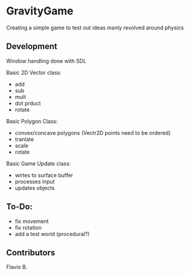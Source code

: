 # GravityGame

Creating a simple game to test out ideas manly revolved around physics

## Development

Window handling done with SDL

Basic 2D Vector class:
  - add
  - sub
  - mult
  - dot prduct
  - rotate

Basic Polygon Class:
  - convex/concave polygons (Vectr2D points need to be ordered)
  - tranlate
  - scale
  - rotate

Basic Game Update class:
  - wirtes to surface buffer
  - processes input
  - updates objects

## To-Do:
  - fix movement
  - fix rotation  
  - add a test world (procedural?)

## Contributors

Flavio B.

